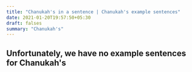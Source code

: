 ```yaml
---
title: "Chanukah's in a sentence | Chanukah's example sentences"
date: 2021-01-20T19:57:50+05:30
draft: falses
summary: "Chanukah's"
---
```

## Unfortunately, we have no example sentences for Chanukah's                 
